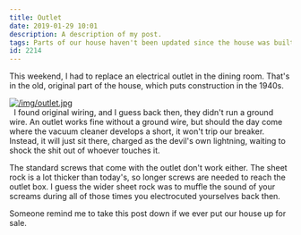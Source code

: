 ```yaml
---
title: Outlet
date: 2019-01-29 10:01
description: A description of my post.
tags: Parts of our house haven't been updated since the house was built, which has been a little bit.  Take a look at what it looks like behind one of our outlets.
id: 2214
---
```

This weekend, I had to replace an electrical outlet in the dining room.  That's in the old, original part of the house, which puts construction in the 1940s.

<a class="lightview centered" href="/img/outlet.jpg" data-lightview-caption="" data-lightview-group="group1"><img src="/img/outlet.jpg" alt="/img/outlet.jpg"><br><span class="caption"></span></a>
<span class="spanEndPreview">&nbsp;</span>
I found original wiring, and I guess back then, they didn't run a ground wire.  An outlet works fine without a ground wire, but should the day come where the vacuum cleaner develops a short, it won't trip our breaker.  Instead, it will just sit there, charged as the devil's own lightning, waiting to shock the shit out of whoever touches it.

The standard screws that come with the outlet don't work either.  The sheet rock is a lot thicker than today's, so longer screws are needed to reach the outlet box.  I guess the wider sheet rock was to muffle the sound of your screams during all of those times you electrocuted yourselves back then.

Someone remind me to take this post down if we ever put our house up for sale.